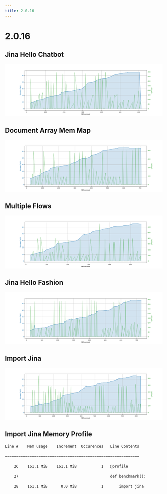 ```yaml
---
title: 2.0.16
---
```

# 2.0.16

## Jina Hello Chatbot

![Jina Hello Chatbot](/artifacts/2.0.16/jina_hello_chatbot.png)

## Document Array Mem Map

![Document Array Mem Map](/artifacts/2.0.16/document_array_mem_map.png)

## Multiple Flows

![Multiple Flows](/artifacts/2.0.16/multiple_flows.png)

## Jina Hello Fashion

![Jina Hello Fashion](/artifacts/2.0.16/jina_hello_fashion.png)

## Import Jina

![Import Jina](/artifacts/2.0.16/import_jina.png)

## Import Jina Memory Profile

```
Line #    Mem usage    Increment  Occurences   Line Contents

============================================================

    26    161.1 MiB    161.1 MiB           1   @profile

    27                                         def benchmark():

    28    161.1 MiB      0.0 MiB           1       import jina


```

